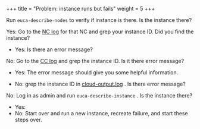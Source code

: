 +++
title = "Problem: instance runs but fails"
weight = 5
+++

Run `euca-describe-nodes` to verify if instance is there. Is the instance there? 

Yes: Go to the [NC log](../troubleshooting-guide/ts_logs.dita) for that NC and grep your instance ID. Did you find the instance? 

* Yes: Is there an error message? 


No: Go to the [CC log](../troubleshooting-guide/ts_logs.dita) and grep the instance ID. Is it there error message? 

* Yes: The error message should give you some helpful information. 


* No: grep the instance ID in [cloud-output.log](../troubleshooting-guide/ts_logs.dita) . Is there error message? 


No: Log in as admin and run `euca-describe-instance` . Is the instance there? 

* Yes: 
* No: Start over and run a new instance, recreate failure, and start these steps over. 


